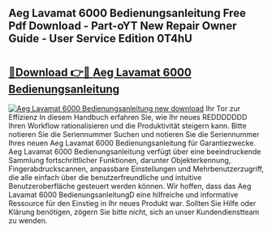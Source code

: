 ## Aeg Lavamat 6000 Bedienungsanleitung Free Pdf Download - Part-oYT New Repair Owner Guide - User Service Edition 0T4hU

# <h2><a href="http://df4bfw.blite.top/?on=Aeg+Lavamat+6000+Bedienungsanleitung">🔗Download 👉🔴 Aeg Lavamat 6000 Bedienungsanleitung</a></h2>

[![Aeg Lavamat 6000 Bedienungsanleitung new download](https://i.imgur.com/lujVjoI.png)](http://df4bfw.blite.top/?on=Aeg+Lavamat+6000+Bedienungsanleitung)
Ihr Tor zur Effizienz In diesem Handbuch erfahren Sie, wie Ihr neues REDDDDDDD Ihren Workflow rationalisieren und die Produktivität steigern kann. Bitte notieren Sie die Seriennummer Suchen und notieren Sie die Seriennummer Ihres neuen Aeg Lavamat 6000 Bedienungsanleitung für Garantiezwecke. Aeg Lavamat 6000 Bedienungsanleitung verfügt über eine beeindruckende Sammlung fortschrittlicher Funktionen, darunter Objekterkennung, Fingerabdruckscannen, anpassbare Einstellungen und Mehrbenutzerzugriff, die alle einfach über die benutzerfreundliche und intuitive Benutzeroberfläche gesteuert werden können. Wir hoffen, dass das Aeg Lavamat 6000 BedienungsanleitungD eine hilfreiche und informative Ressource für den Einstieg in Ihr neues Produkt war. Sollten Sie Hilfe oder Klärung benötigen, zögern Sie bitte nicht, sich an unser Kundendienstteam zu wenden.

